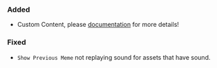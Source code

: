 ### Added

- Custom Content, please <a href="https://github.com/ani-memes/AMII/tree/customAssets#custom-assets">
  documentation</a> for more details!

### Fixed

- `Show Previous Meme` not replaying sound for assets that have sound.
